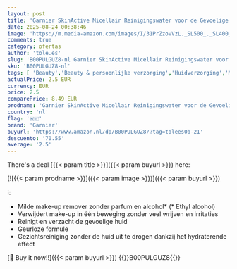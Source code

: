 ```yaml
---
layout: post
title: 'Garnier SkinActive Micellair Reinigingswater voor de Gevoelige Huid – Milde Gezichtsreiniging – Zachte Make-Up Remover - 400ml - Reinigt en verzacht de gevoelige huid'
date: 2025-08-24 00:38:46
image: 'https://m.media-amazon.com/images/I/31PrZzovVzL._SL500_._SL400_.jpg'
comments: true
category: ofertas
author: 'tole.es'
slug: 'B00PULGUZ8-nl Garnier SkinActive Micellair Reinigingswater voor de...'
sku: 'B00PULGUZ8-nl'
tags: [ 'Beauty','Beauty & persoonlijke verzorging','Huidverzorging','Make-upreinigingswater','Make-upremovers','garnier','🇳🇱', ]
actualPrice: 2.5 EUR
currency: EUR
price: 2.5
comparePrice: 8.49 EUR
prodname: 'Garnier SkinActive Micellair Reinigingswater voor de Gevoelige Huid – Milde Gezichtsreiniging – Zachte Make-Up Remover - 400ml - Reinigt en verzacht de gevoelige huid'
country: 'nl'
flag: '🇳🇱'
brand: 'Garnier'
buyurl: 'https://www.amazon.nl/dp/B00PULGUZ8/?tag=tolees0b-21'
descuento: '70.55'
average: '2.5'
---
```


There's a deal [{{< param title >}}]({{< param buyurl >}})  here:

[![{{< param prodname >}}]({{< param image >}})]({{< param buyurl >}})

ℹ️:

- Milde make-up remover zonder parfum en alcohol* (* Ethyl alcohol)
- Verwijdert make-up in één beweging zonder veel wrijven en irritaties
- Reinigt en verzacht de gevoelige huid
- Geurloze formule
- Gezichtsreiniging zonder de huid uit te drogen dankzij het hydraterende effect

[🛒 Buy it now!!]({{< param buyurl >}})
{{<world>}}B00PULGUZ8{{</world>}}
